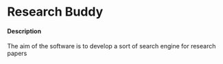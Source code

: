 # Research Buddy

#### Description
The aim of the software is to develop a sort of search engine for research papers
